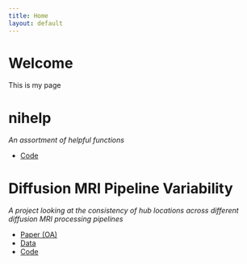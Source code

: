 ```yaml
---
title: Home
layout: default
---
```


# Welcome
This is my page

# nihelp
*An assortment of helpful functions*
- [Code](https://github.com/magnesium2400/nihelp)

# Diffusion MRI Pipeline Variability
*A project looking at the consistency of hub locations across different diffusion MRI processing pipelines*
- [Paper (OA)](https://direct.mit.edu/netn/article/7/4/1326/116174/Can-hubs-of-the-human-connectome-be-identified)
- [Data](https://bridges.monash.edu/collections/Degree_Variability/6352886/1)
- [Code](https://github.com/NSBLab/DegreeVariability)


